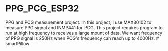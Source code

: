 # PPG_PCG_ESP32
PPG and PCG measurement project. In this project, I use MAX30102 to measure PPG signal and INMP441 for PCG. 
This project requires program to run at high frequency to receives a large mount of data. We want frequency of PPG signal is 250Hz when PCG's frequency can reach up to 4000Hz.
#   s m a r t P i l l o w  
 